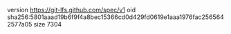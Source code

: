 version https://git-lfs.github.com/spec/v1
oid sha256:5801aaad19b6f9f4a8bec15366cd0d429fd0619e1aaa1976fac2565642577a05
size 7304
